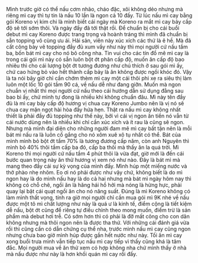 Mình trước giờ có thể nấu cơm nhão, cháo đặc, xôi không dẻo nhưng mà riêng mì cay thì tự tin là nấu 10 lần là ngon cả 10 đấy. Từ lúc nấu mì cay bằng gói Koreno vị kim chi là mình biết cái ngày mà Koreno ra mắt mì cay bảy cấp độ sẽ tới sớm thôi. Và ngày đấy đã tới thật rồi. Để chuẩn bị cho cái buổi debut mì cay Koreno được trang trọng và hoành tráng thì mình đã chuẩn bị sẵn topping vô cùng ưu ái. Hải sản, viên này xúc xích các thứ là ê hề. Mà đã cất công bày vẽ topping đầy đủ xum vầy như này thì mọi người cứ nấu tầm ba, bốn bát mì cay cho nó bõ công nha. Tin vui cho các tín đồ mê mì cay là trong cái gói mì này có sẵn luôn bột ớt phân cấp độ, muốn ăn cấp độ bao nhiêu thì cho cái lượng bột ớt tương đương như chú thích ở sau gói mì ấy, chứ cao hứng bỏ vào hết thành cấp bảy là ăn không được ngồi khóc đó. Vậy là ta nói bây giờ chỉ cần chớm thèm mì cay một cái thôi phi xe ra siêu thị làm luôn một lốc 10 gói tầm 90 cá, về nấu dễ như đang giỡn. Muốn mà ngon chuẩn vị nhất thì mọi người cứ nấu theo cái hướng dẫn sử dụng đằng sau bao bì ấy, chứ mình tự đong là nhiều khi không chuẩn đâu. Mì này tên đầy đủ là mì cay bảy cấp độ hương vị chua cay Koreno Jumbo nên là vị nó sẽ chua cay mặn ngọt hài hòa đầy hứa hẹn. Thật ra nấu mì cay không nhất thiết là phải đầy đủ topping như thế này, bởi vì cái vị ngon ăn tiền nó vẫn từ cái nước dùng nên là nhiều khi chỉ cần xúc xích và ít rau là cũng sẽ ngon. Nhưng mà mình đại diện cho những người đam mê mì cay bất tận nên là mỗi bát mì nấu ra là luôn cố gắng cho nó xôm xuê xô tụ nhất có thể. Bát của mình mình bỏ bột ớt tầm 70% là tương đương cấp năm, còn anh Nguyên thì mình bỏ 40% thôi tầm cấp ba đó, cấp ba thôi mà thấy ăn la quá trời. Mì Koreno thì mọi người cứ nấu tầm 4 phút thôi là vừa đạt, giờ mới là đến cái bước quan trọng này ăn thử hương vị xem nó như nào. Đây là bát mì mà mang theo đầy cái sự kỳ vọng của mình đấy. Mình húp một miếng nước và thở phào nhẹ nhõm. Eo ơi nó phải được như vậy chứ, không biết là do mì ngon hay là do mình nấu hay là do cả hai nhưng mà bát mì ngày hôm nay thì không có chỗ chê, ngồi ăn là hăng hái hồ hởi mà nóng là hừng hực, phải quay lại bật cái quạt ngồi ăn cho nó năng suất. Đúng là mì Koreno không có làm mình thất vọng, tính ra giờ mọi người chỉ cần mua gói mì 9K nhé về nấu được một tô mì chất lượng như này là quá ư là kinh tế, điểm cộng là tiết kiệm dễ nấu, bột ớt cũng để riêng tự điều chỉnh theo mong muốn, điểm trừ là sản phẩm mà debut hơi trễ. Có sớm hơn thì có phải là đỡ mất công cho con dân không nhưng mà thôi ngon nên là được tha thứ. Với những cái đánh giá vừa rồi thì cũng cần có dẫn chứng cụ thể nha, trước mình nấu mì cay cũng ngon nhưng chưa bao giờ mình húp được gần hết nước như này. Tối ăn mì cay xong buổi trưa mình vẫn tiếp tục nấu mì cay tiếp vì thấy cũng khá là tâm đắc. Mọi người mua về ăn thử xem có hợp không nha chứ mình thấy ở nhà mà nấu được như này là hơn khối quán mì cay rồi đấy.